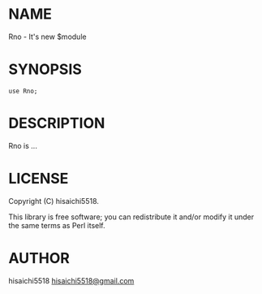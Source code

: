 # NAME

Rno - It's new $module

# SYNOPSIS

    use Rno;

# DESCRIPTION

Rno is ...

# LICENSE

Copyright (C) hisaichi5518.

This library is free software; you can redistribute it and/or modify
it under the same terms as Perl itself.

# AUTHOR

hisaichi5518 <hisaichi5518@gmail.com>
